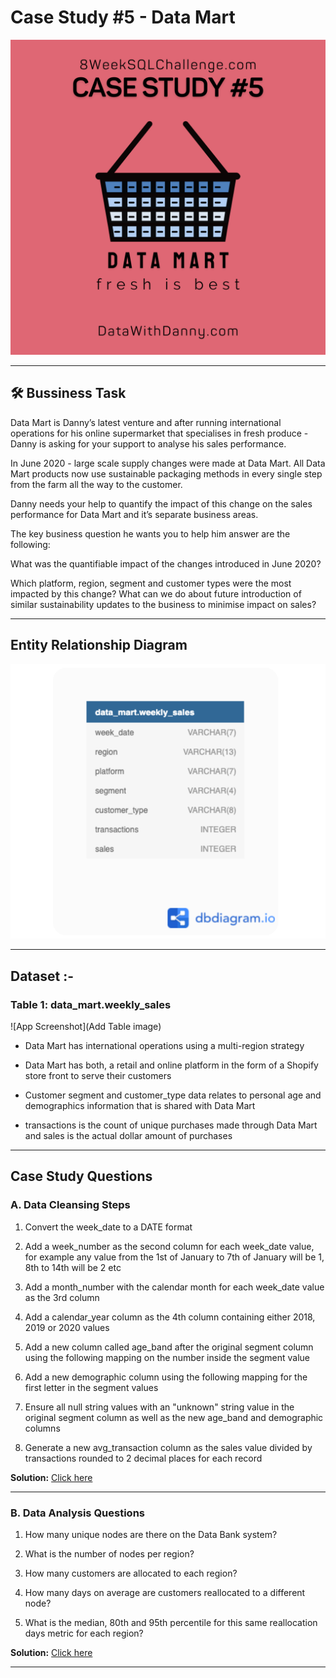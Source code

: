 #  Case Study #5 - Data Mart

![App Screenshot](https://raw.githubusercontent.com/Akhand-p-singh/8-Week-SQL-Challenge/master/Images/Case%20Study%205.png)
  

---
## 🛠️ Bussiness Task
Data Mart is Danny’s latest venture and after running international operations for his online supermarket that specialises in fresh produce - Danny is asking for your support to analyse his sales performance.

In June 2020 - large scale supply changes were made at Data Mart. All Data Mart products now use sustainable packaging methods in every single step from the farm all the way to the customer.

Danny needs your help to quantify the impact of this change on the sales performance for Data Mart and it’s separate business areas.

The key business question he wants you to help him answer are the following:

What was the quantifiable impact of the changes introduced in June 2020?

Which platform, region, segment and customer types were the most impacted by this change?
What can we do about future introduction of similar sustainability updates to the business to minimise impact on sales?

---
##  Entity Relationship Diagram

![App Screenshot](https://raw.githubusercontent.com/Akhand-p-singh/8-Week-SQL-Challenge/master/Images/er5.png)

----

## Dataset :-


### Table 1: data_mart.weekly_sales

![App Screenshot](Add Table image)

* Data Mart has international operations using a multi-region strategy

* Data Mart has both, a retail and online platform in the form of a Shopify store front to serve their customers

* Customer segment and customer_type data relates to personal age and demographics information that is shared with Data Mart

* transactions is the count of unique purchases made through Data Mart and sales is the actual dollar amount of purchases

---

## Case Study Questions

### A. Data Cleansing Steps

1. Convert the week_date to a DATE format

2. Add a week_number as the second column for each week_date value, for example any value from the 1st of January to 7th of January will be 1, 8th to 14th will be 2 etc

3. Add a month_number with the calendar month for each week_date value as the 3rd column

4. Add a calendar_year column as the 4th column containing either 2018, 2019 or 2020 values

5. Add a new column called age_band after the original segment column using the following mapping on the number inside the segment value

6. Add a new demographic column using the following mapping for the first letter in the segment values

7. Ensure all null string values with an "unknown" string value in the original segment column as well as the new age_band and demographic columns

8. Generate a new avg_transaction column as the sales value divided by transactions rounded to 2 decimal places for each record

<b>Solution:</b> [Click here](https://github.com/Akhand-p-singh/8-Week-SQL-Challenge/blob/master/Case%20Study%20%235%20-%20Data%20Mart/Solution/1.%20Data%20Cleansing%20Steps.md)

---
### B. Data Analysis Questions

1. How many unique nodes are there on the Data Bank system?

2. What is the number of nodes per region?

3. How many customers are allocated to each region?

4. How many days on average are customers reallocated to a different node?

5. What is the median, 80th and 95th percentile for this same reallocation days metric for each region?

<b>Solution:</b> [Click here](https://github.com/Akhand-p-singh/8-Week-SQL-Challenge/blob/master/Case%20Study%20%235%20-%20Data%20Mart/Solution/2.%20Data%20Exploration.md)

---
